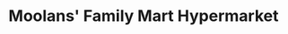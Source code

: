 ---
title: "Moolans' Family Mart Hypermarket"
url: /chalakudy/moolans-family-mart-hypermarket/
shop: supermarket
---